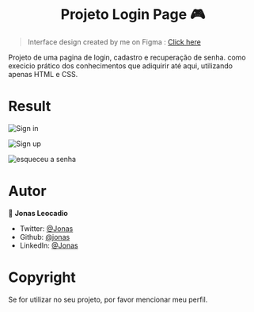 <h1 align="center">Projeto Login Page 🎮 </h1>

> Interface design created by me on Figma : <a href="https://www.figma.com/file/5M8i84Vl0IFXWd9LQJyLYC/Projeto---P%C3%A1gina-de-Login?node-id=0%3A1">Click here</a>

Projeto de uma pagina de login, cadastro e recuperação de senha. como execicio prático dos conhecimentos que adiquirir até aqui, utilizando apenas HTML e CSS.

<h1> Result </h1>

![Sign in](https://user-images.githubusercontent.com/64425832/191805675-2f062cba-e17e-4da2-a260-2bd2cd3e953d.png)


![Sign up](https://user-images.githubusercontent.com/64425832/191805678-d933bc67-2fce-45b6-a195-504be32d38aa.png)


![esqueceu a senha](https://user-images.githubusercontent.com/64425832/191805684-ac1fd34c-9895-432a-a6d7-71f0b05156dc.png)

<h1>Autor</h1>

👤 **Jonas Leocadio**

- Twitter: [@Jonas](https://twitter.com/Jonaxxss)
- Github: [@jonas](https://github.com/Jonassx)
- LinkedIn: [@Jonas](https://linkedin.com/in/jonaxs)

<h1>Copyright</h1>
  
Se for utilizar no seu projeto, por favor mencionar meu perfil.

